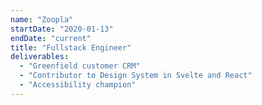 ```yaml
---
name: "Zoopla"
startDate: "2020-01-13"
endDate: "current"
title: "Fullstack Engineer"
deliverables:
  - "Greenfield customer CRM"
  - "Contributor to Design System in Svelte and React"
  - "Accessibility champion"
---
```

